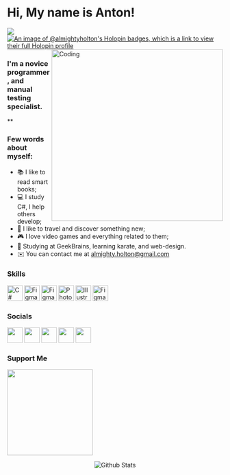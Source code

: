 Hi, My name is Anton!
==============================================================================================================================
![](https://komarev.com/ghpvc/?username=AlmightyHolton)
[![An image of @almightyholton's Holopin badges, which is a link to view their full Holopin profile](https://holopin.me/almightyholton)](https://holopin.io/@almightyholton)
<img align="right" alt="Coding" width="400" src="https://cdn.dribbble.com/users/1162077/screenshots/3848914/programmer.gif">
### I'm a novice programmer, and manual testing specialist.
**

### Few words about myself:


* 📚 I like to read smart books; 
* 💻 I study C#, I help others develop; 
* 🌄 I like to travel and discover something new; 
* 🎮 I love video games and everything related to them;
* 👘 Studying at GeekBrains, learning karate, and web-design.
* ✉️  You can contact me at [almighty.holton@gmail.com](mailto:almighty.holton@gmail.com)

### Skills

<p align="left">
<a href="https://docs.microsoft.com/en-us/dotnet/csharp/" target="_blank" rel="noreferrer"><img src="https://raw.githubusercontent.com/danielcranney/readme-generator/main/public/icons/skills/csharp-colored.svg" width="36" height="36" alt="C#" /></a>
<a href="https://git-scm.com/" target="_blank" rel="noreferrer"><img src="https://upload.wikimedia.org/wikipedia/commons/thumb/3/3f/Git_icon.svg/2048px-Git_icon.svg.png" width="36" height="36" alt="Figma" /></a>
<a href="https://code.visualstudio.com/" target="_blank" rel="noreferrer"><img src="https://upload.wikimedia.org/wikipedia/commons/9/9a/Visual_Studio_Code_1.35_icon.svg" width="36" height="36" alt="Figma" /></a>
<a href="https://www.adobe.com/uk/products/photoshop.html" target="_blank" rel="noreferrer"><img src="https://upload.wikimedia.org/wikipedia/commons/thumb/a/af/Adobe_Photoshop_CC_icon.svg/1051px-Adobe_Photoshop_CC_icon.svg.png" width="36" height="36" alt="Photoshop" /></a>
<a href="adobe.com/uk/products/illustrator.html" target="_blank" rel="noreferrer"><img src="https://upload.wikimedia.org/wikipedia/commons/thumb/f/fb/Adobe_Illustrator_CC_icon.svg/2101px-Adobe_Illustrator_CC_icon.svg.png" width="36" height="36" alt="Illustrator" /></a>
<a href="https://www.figma.com/" target="_blank" rel="noreferrer"><img src="https://i.pinimg.com/originals/66/8c/cc/668cccb3f734f342e07c0185e6d9a975.png" width="36" height="36" alt="Figma" /></a>
</p>

### Socials

<p align="left"> 
<a href="https://vk.com/almightyholton" target="_blank" rel="noreferrer"><img src="https://upload.wikimedia.org/wikipedia/commons/thumb/f/f3/VK_Compact_Logo_%282021-present%29.svg/2048px-VK_Compact_Logo_%282021-present%29.svg.png" width="36" height="36" /></a>  
<a href="https://www.facebook.com/AlmightyHolton" target="_blank" rel="noreferrer"><img src="https://upload.wikimedia.org/wikipedia/commons/d/d5/Facebook_F_icon.svg" width="36" height="36" /></a> 
<a href="http://www.instagram.com/AlmightyHolton" target="_blank" rel="noreferrer"><img src="https://upload.wikimedia.org/wikipedia/commons/thumb/e/e7/Instagram_logo_2016.svg/768px-Instagram_logo_2016.svg.png" width="36" height="36" /></a> 
<a href="https://www.behance.com/antonvedernikov" target="_blank" rel="noreferrer"><img src="https://i.ibb.co/vdvgZw5/1.png" width="36" height="36" /></a>
<a href="https://www.linkedin.com/in/AlmightyHolton" target="_blank" rel="noreferrer"><img src="https://upload.wikimedia.org/wikipedia/commons/thumb/8/81/LinkedIn_icon.svg/2048px-LinkedIn_icon.svg.png" width="36" height="36" /></a></p>

### Support Me

<a href="https://www.buymeacoffee.com/AlmightyHolton"><img src="https://cdn.buymeacoffee.com/buttons/v2/default-yellow.png" width="200" /></a>
<p align="center">
        <img src="https://raw.githubusercontent.com/mayhemantt/mayhemantt/Update/svg/Bottom.svg" alt="Github Stats" />
</p>
